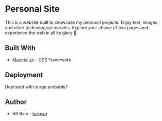 # Personal Site
This is a website built to showcase my personal projects. Enjoy text, images and other technological marvels. Explore your choice of *two* pages and experience the web in all its glory 📡.

## Built With
* [Materialize](https://materializecss.com/) - CSS Framework

## Deployment
Deployed with surge probably?

## Author
* Bill Bain - [bainwa](https://github.com/bainwa)
